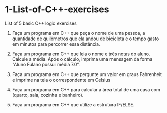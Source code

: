 # 1-List-of-C++-exercises
List of 5 basic C++ logic exercises

1) Faça um programa em C++ que peça o nome de uma pessoa, a quantidade de quilômetros que ela andou de bicicleta e o tempo gasto em minutos para percorrer essa distância.

2) Faça um programa em C++ que leia o nome e três notas do aluno. Calcule a média. Após o cálculo, imprima uma mensagem da forma “Aluno Fulano possui média 7.0”.

3) Faça um programa em C++ que pergunte um valor em graus Fahrenheit e imprime na tela o correspondente em Celsius

4) Faça um programa em C++ para calcular a área total de uma casa com (quarto, sala, cozinha e banheiro).

5) Faça um programa em C++ que utilize a estrutura IF/ELSE.


